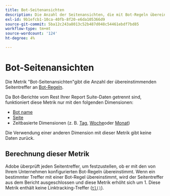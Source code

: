 ```yaml
---
title: Bot-Seitenansichten
description: Die Anzahl der Seitenansichten, die mit Bot-Regeln übereinstimmten.
exl-id: 9b1efcb1-10ca-40fb-8f20-e6da105366d9
source-git-commit: 5ba12c243a8013c52b487d048c54461ebdf7bd85
workflow-type: tm+mt
source-wordcount: '124'
ht-degree: 4%

---
```


# Bot-Seitenansichten

Die Metrik &quot;Bot-Seitenansichten&quot;gibt die Anzahl der übereinstimmenden Seitentreffer an [Bot-Regeln](/help/admin/admin/c-manage-report-suites/c-edit-report-suites/general/bot-removal/bot-rules.md).

Da Bot-Berichte vom Rest Ihrer Report Suite-Daten getrennt sind, funktioniert diese Metrik nur mit den folgenden Dimensionen:

* [Bot name](../dimensions/bot-name.md)
* [Seite](../dimensions/page.md)
* Zeitbasierte Dimensionen (z. B. [Tag](../dimensions/day.md), [Woche](../dimensions/week.md)oder [Monat](../dimensions/month.md))

Die Verwendung einer anderen Dimension mit dieser Metrik gibt keine Daten zurück.

## Berechnung dieser Metrik

Adobe überprüft jeden Seitentreffer, um festzustellen, ob er mit den von Ihrem Unternehmen konfigurierten Bot-Regeln übereinstimmt. Wenn ein bestimmter Treffer mit einer Bot-Regel übereinstimmt, wird der Seitentreffer aus dem Bericht ausgeschlossen und diese Metrik erhöht sich um 1. Diese Metrik enthält keine Linktracking-Treffer ([`tl()`](/help/implement/vars/functions/tl-method.md)).
